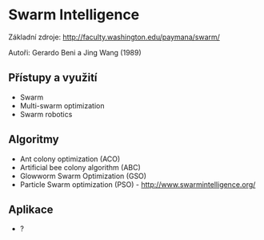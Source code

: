 
Swarm Intelligence
==================
Základní zdroje: http://faculty.washington.edu/paymana/swarm/

Autoři: Gerardo Beni a Jing Wang (1989)

Přístupy a využití
---
* Swarm
* Multi-swarm optimization
* Swarm robotics

Algoritmy
---------
* Ant colony optimization (ACO)
* Artificial bee colony algorithm (ABC)
* Glowworm Swarm Optimization (GSO)
* Particle Swarm optimization (PSO) - http://www.swarmintelligence.org/


Aplikace
--------
* ?